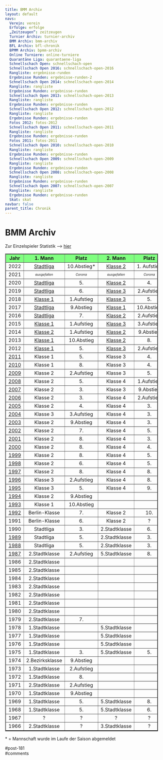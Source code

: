 ```yaml
---
title: BMM Archiv 
layout: default
navs:
  Verein: verein
  Erfolge: erfolge
  „Zeitzeugen“: zeitzeugen
  Turnier Archiv: turnier-archiv
  BMM Archiv: bmm-archiv
  BFL Archiv: bfl-chronik
  BPMM Archiv: bpmm-archiv
  Online Turniere: online-turniere
  Quarantäne Liga: quarantaene-liga
  Schnellschach Open: schnellschach-open
  Schnellschach Open 2016: schnellschach-open-2016
  Rangliste: ergebnisse-runden
  Ergebnisse Runden: ergebnisse-runden-2
  Schnellschach Open 2014: schnellschach-open-2014
  Rangliste: rangliste
  Ergebnisse Runden: ergebnisse-runden
  Schnellschach Open 2013: schnellschach-open-2013
  Rangliste: rangliste
  Ergebnisse Runden: ergebnisse-runden
  Schnellschach Open 2012: schnellschach-open-2012
  Rangliste: rangliste
  Ergebnisse Runden: ergebnisse-runden
  Fotos 2012: fotos-2012
  Schnellschach Open 2011: schnellschach-open-2011
  Rangliste: rangliste
  Ergebnisse Runden: ergebnisse-runden
  Fotos 2011: fotos-2011
  Schnellschach Open 2010: schnellschach-open-2010
  Rangliste: rangliste
  Ergebnisse Runden: ergebnisse-runden
  Schnellschach Open 2009: schnellschach-open-2009
  Rangliste: rangliste
  Ergebnisse Runden: ergebnisse-runden
  Schnellschach Open 2008: schnellschach-open-2008
  Rangliste: rangliste
  Ergebnisse Runden: ergebnisse-runden
  Schnellschach Open 2007: schnellschach-open-2007
  Rangliste: rangliste
  Ergebnisse Runden: ergebnisse-runden
  Skat: skat
navbar: false
parent_title: Chronik
---
```

<div class="post-181 page type-page status-publish hentry" id="post-181">
<h1 class="entry-title">BMM Archiv</h1>
<div class="entry-content">
<p>Zur Einzelspieler Statistik –&gt; <a href="http://www.narva-schach.de/wordpress/chronik/bmm-archiv/bmm-statistik/">hier</a></p>
<table border="2" class="clean bmmarchiv">
<tbody>
<tr bgcolor="#80ff80">
<td align="CENTER"><b> Jahr </b></td>
<td align="CENTER"><b> 1. Mann</b></td>
<td align="CENTER"><b> Platz </b></td>
<td align="CENTER"><b> 2. Mann</b></td>
<td align="CENTER"><b> Platz </b></td>
<td align="CENTER"><b> 3. Mann</b></td>
<td align="CENTER"><b> Platz </b></td>
<td align="CENTER"><b> 4. Mann</b></td>
<td align="CENTER"><b> Platz </b></td>
<td align="CENTER"><b> 5. Mann</b></td>
<td align="CENTER"><b> Platz </b></td>
</tr>
<tr>
<td align="CENTER">2022</td>
<td align="CENTER"><a href="https://www.narva-schach.de/wordpress/chronik/bmm-archiv/bmm-2022-1-mannschaft/">Stadtliga</a></td>
<td align="CENTER">10.Abstieg*</td>
<td align="CENTER"><a href="https://www.narva-schach.de/wordpress/chronik/bmm-archiv/bmm-2022-2-mannschaft/">Klasse 2</a></td>
<td align="CENTER">1. Aufstieg</td>
<td align="CENTER"><a href="https://www.narva-schach.de/wordpress/chronik/bmm-archiv/bmm-2022-3-mannschaft/">Klasse 3</a></td>
<td align="CENTER">6.</td>
<td align="CENTER"></td>
<td align="CENTER"></td>
<td align="CENTER"></td>
<td align="CENTER"></td>
</tr>
<tr>
<td align="CENTER">2021</td>
<td align="CENTER"><span style="font-size: 8pt;"><em>ausgefallen</em></span></td>
<td align="CENTER"><span style="font-size: 8pt;"><em>Corona</em></span></td>
<td align="CENTER"><span style="font-size: 8pt;"><em>ausgefallen</em></span></td>
<td align="CENTER"><span style="font-size: 8pt;"><em>Corona</em></span></td>
<td align="CENTER"><span style="font-size: 8pt;"><em>ausgefallen</em></span></td>
<td align="CENTER"><span style="font-size: 8pt;"><em>Corona</em></span></td>
<td align="CENTER"></td>
<td align="CENTER"></td>
<td align="CENTER"></td>
<td align="CENTER"></td>
</tr>
<tr>
<td align="CENTER">2020</td>
<td align="CENTER"><a href="https://www.narva-schach.de/wordpress/chronik/bmm-archiv/bmm-2020-1-mannschaft/">Stadtliga</a></td>
<td align="CENTER">5.</td>
<td align="CENTER"><a href="https://www.narva-schach.de/wordpress/chronik/bmm-archiv/bmm-2020-2-mannschaft/">Klasse 2</a></td>
<td align="CENTER">4.</td>
<td align="CENTER"><a href="https://www.narva-schach.de/wordpress/chronik/bmm-archiv/bmm-2020-3-mannschaft/">Klasse 4</a></td>
<td align="CENTER">1.Aufstieg</td>
<td align="CENTER"></td>
<td align="CENTER"></td>
<td align="CENTER"></td>
<td align="CENTER"></td>
</tr>
<tr>
<td align="CENTER">2019</td>
<td align="CENTER"><a href="http://www.narva-schach.de/wordpress/chronik/bmm-archiv/bmm-2019-1-mannschaft/">Stadtliga</a></td>
<td align="CENTER">6.</td>
<td align="CENTER"><a href="http://www.narva-schach.de/wordpress/chronik/bmm-archiv/bmm-2019-2-mannschaft/">Klasse 3</a></td>
<td align="CENTER">2.Aufstieg</td>
<td align="CENTER"><a href="http://www.narva-schach.de/wordpress/chronik/bmm-archiv/bmm-2019-3-mannschaft/">Klasse 4</a></td>
<td align="CENTER">2.Aufstieg</td>
<td align="CENTER"></td>
<td align="CENTER"></td>
<td align="CENTER"></td>
<td align="CENTER"></td>
</tr>
<tr>
<td align="CENTER">2018</td>
<td align="CENTER"><a href="http://www.narva-schach.de/wordpress/chronik/bmm-archiv/bmm-2018-1-mannschaft/">Klasse 1</a></td>
<td align="CENTER">1.Aufstieg</td>
<td align="CENTER"><a href="http://www.narva-schach.de/wordpress/chronik/bmm-archiv/bmm-2018-2-mannschaft/">Klasse 3</a></td>
<td align="CENTER">5.</td>
<td align="CENTER"></td>
<td align="CENTER"></td>
<td align="CENTER"></td>
<td align="CENTER"></td>
<td align="CENTER"></td>
<td align="CENTER"></td>
</tr>
<tr>
<td align="CENTER">2017</td>
<td align="CENTER"><a href="http://www.narva-schach.de/wordpress/chronik/bmm-archiv/bmm-2017-1-mannschaft">Stadtliga</a></td>
<td align="CENTER">9.Abstieg</td>
<td align="CENTER"><a href="http://www.narva-schach.de/wordpress/chronik/bmm-archiv/bmm-2017-2-mannschaft">Klasse 1</a></td>
<td align="CENTER">10.Abstieg</td>
<td align="CENTER"><a href="http://www.narva-schach.de/wordpress/chronik/bmm-archiv/bmm-2017-3-mannschaft">Klasse 3</a></td>
<td align="CENTER">8.</td>
<td align="CENTER"></td>
<td align="CENTER"></td>
<td align="CENTER"></td>
<td align="CENTER"></td>
</tr>
<tr>
<td align="CENTER">2016</td>
<td align="CENTER"><a href="http://www.narva-schach.de/wordpress/chronik/bmm-archiv/bmm-2016-1-mannschaft">Stadtliga</a></td>
<td align="CENTER">7.</td>
<td align="CENTER"><a href="http://www.narva-schach.de/wordpress/chronik/bmm-archiv/bmm-2016-2-mannschaft">Klasse 2</a></td>
<td align="CENTER">2.Aufstieg</td>
<td align="CENTER"><a href="http://www.narva-schach.de/wordpress/chronik/bmm-archiv/bmm-2016-3-mannschaft">Klasse 3</a></td>
<td align="CENTER">8.</td>
<td align="CENTER"></td>
<td align="CENTER"></td>
<td align="CENTER"></td>
<td align="CENTER"></td>
</tr>
<tr>
<td align="CENTER">2015</td>
<td align="CENTER"><a href="http://www.narva-schach.de/wordpress/chronik/bmm-archiv/bmm-2015-1-mannschaft">Klasse 1</a></td>
<td align="CENTER">1.Aufstieg</td>
<td align="CENTER"><a href="http://www.narva-schach.de/wordpress/chronik/bmm-archiv/bmm-2015-2-mannschaft">Klasse 3</a></td>
<td align="CENTER">3.Aufstieg</td>
<td align="CENTER"><a href="http://www.narva-schach.de/wordpress/chronik/bmm-archiv/bmm-2015-3-mannschaft">Klasse 4</a></td>
<td align="CENTER">4.Aufstieg</td>
<td align="CENTER"></td>
<td align="CENTER"></td>
<td align="CENTER"></td>
<td align="CENTER"></td>
</tr>
<tr>
<td align="CENTER">2014</td>
<td align="CENTER"><a href="http://www.narva-schach.de/dateien/chronik/bmm/bmm2014m1.html">Klasse 2</a></td>
<td align="CENTER">1.Aufstieg</td>
<td align="CENTER"><a href="http://www.narva-schach.de/dateien/chronik/bmm/bmm2014m2.html">Klasse 2</a></td>
<td align="CENTER">9.Abstieg</td>
<td align="CENTER"><a href="http://www.narva-schach.de/dateien/chronik/bmm/bmm2014m3.html">Klasse 4</a></td>
<td align="CENTER">5.</td>
<td align="CENTER"></td>
<td align="CENTER"></td>
<td align="CENTER"></td>
<td align="CENTER"></td>
</tr>
<tr>
<td align="CENTER">2013</td>
<td align="CENTER"><a href="http://www.narva-schach.de/dateien/chronik/bmm/bmm2013m1.html">Klasse 1</a></td>
<td align="CENTER">10.Abstieg</td>
<td align="CENTER"><a href="http://www.narva-schach.de/dateien/chronik/bmm/bmm2013m2.html">Klasse 2</a></td>
<td align="CENTER">8.</td>
<td align="CENTER"><a href="http://www.narva-schach.de/dateien/chronik/bmm/bmm2013m3.html">Klasse 3</a></td>
<td align="CENTER">9.Abstieg</td>
<td align="CENTER"></td>
<td align="CENTER"></td>
<td align="CENTER"></td>
<td align="CENTER"></td>
</tr>
<tr>
<td align="CENTER">2012</td>
<td align="CENTER"><a href="http://www.narva-schach.de/dateien/chronik/bmm/bmm2012m1.html">Klasse 1</a></td>
<td align="CENTER">5.</td>
<td align="CENTER"><a href="http://www.narva-schach.de/dateien/chronik/bmm/bmm2012m2.html">Klasse 3</a></td>
<td align="CENTER">2.Aufstieg</td>
<td align="CENTER"><a href="http://www.narva-schach.de/dateien/chronik/bmm/bmm2012m3.html">Klasse 4</a></td>
<td align="CENTER">3.Aufstieg</td>
<td align="CENTER"><a href="http://www.narva-schach.de/dateien/chronik/bmm/bmm2012m4.html">Klasse 4</a></td>
<td align="CENTER">7.</td>
<td align="CENTER"></td>
<td align="CENTER"></td>
</tr>
<tr>
<td align="CENTER"><a href="http://www.narva-schach.de/dateien/chronik/bmm/bmm2011.html" rel="noopener" target="_blank">2011</a></td>
<td align="CENTER">Klasse 1</td>
<td align="CENTER">5.</td>
<td align="CENTER">Klasse 3</td>
<td align="CENTER">4.</td>
<td align="CENTER">Klasse 4</td>
<td align="CENTER">7.</td>
<td align="CENTER"></td>
<td align="CENTER"></td>
<td align="CENTER"></td>
<td align="CENTER"></td>
</tr>
<tr>
<td align="CENTER"><a href="http://www.narva-schach.de/dateien/chronik/bmm/bmm2010.html" rel="noopener" target="_blank">2010</a></td>
<td align="CENTER">Klasse 1</td>
<td align="CENTER">8.</td>
<td align="CENTER">Klasse 3</td>
<td align="CENTER">4.</td>
<td align="CENTER">Klasse 4</td>
<td align="CENTER">9.</td>
<td align="CENTER"></td>
<td align="CENTER"></td>
<td align="CENTER"></td>
<td align="CENTER"></td>
</tr>
<tr>
<td align="CENTER"><a href="http://www.narva-schach.de/dateien/chronik/bmm/bmm2009.html" rel="noopener" target="_blank">2009</a></td>
<td align="CENTER">Klasse 2</td>
<td align="CENTER">2.Aufstieg</td>
<td align="CENTER">Klasse 3</td>
<td align="CENTER">5.</td>
<td align="CENTER">Klasse 4</td>
<td align="CENTER">7.</td>
<td align="CENTER"></td>
<td align="CENTER"></td>
<td align="CENTER"></td>
<td align="CENTER"></td>
</tr>
<tr>
<td align="CENTER"><a href="http://www.narva-schach.de/dateien/chronik/bmm/bmm2008.html" rel="noopener" target="_blank">2008</a></td>
<td align="CENTER">Klasse 2</td>
<td align="CENTER">5.</td>
<td align="CENTER">Klasse 4</td>
<td align="CENTER">1.Aufstieg</td>
<td align="CENTER">Klasse 4</td>
<td align="CENTER">6.</td>
<td align="CENTER"></td>
<td align="CENTER"></td>
<td align="CENTER"></td>
<td align="CENTER"></td>
</tr>
<tr>
<td align="CENTER"><a href="http://www.narva-schach.de/dateien/chronik/bmm/bmm2007.html" rel="noopener" target="_blank">2007</a></td>
<td align="CENTER">Klasse 2</td>
<td align="CENTER">3.</td>
<td align="CENTER">Klasse 3</td>
<td align="CENTER">9.Abstieg</td>
<td align="CENTER">Klasse 4</td>
<td align="CENTER">4.</td>
<td align="CENTER"></td>
<td align="CENTER"></td>
<td align="CENTER"></td>
<td align="CENTER"></td>
</tr>
<tr>
<td align="CENTER"><a href="http://www.narva-schach.de/dateien/chronik/bmm/bmm2006.html" rel="noopener" target="_blank">2006</a></td>
<td align="CENTER">Klasse 2</td>
<td align="CENTER">3.</td>
<td align="CENTER">Klasse 4</td>
<td align="CENTER">2.Aufstieg</td>
<td align="CENTER">Klasse 4</td>
<td align="CENTER">8.</td>
<td align="CENTER"></td>
<td align="CENTER"></td>
<td align="CENTER"></td>
<td align="CENTER"></td>
</tr>
<tr>
<td align="CENTER"><a href="http://www.narva-schach.de/dateien/chronik/bmm/bmm2005.html" rel="noopener" target="_blank">2005</a></td>
<td align="CENTER">Klasse 2</td>
<td align="CENTER">4.</td>
<td align="CENTER">Klasse 4</td>
<td align="CENTER">3.</td>
<td align="CENTER">Klasse 4</td>
<td align="CENTER">8.</td>
<td align="CENTER"></td>
<td align="CENTER"></td>
<td align="CENTER"></td>
<td align="CENTER"></td>
</tr>
<tr>
<td align="CENTER"><a href="http://www.narva-schach.de/dateien/chronik/bmm/bmm2004.html" rel="noopener" target="_blank">2004</a></td>
<td align="CENTER">Klasse 3</td>
<td align="CENTER">3.Aufstieg</td>
<td align="CENTER">Klasse 4</td>
<td align="CENTER">3.</td>
<td align="CENTER">Klasse 4</td>
<td align="CENTER">9.</td>
<td align="CENTER"></td>
<td align="CENTER"></td>
<td align="CENTER"></td>
<td align="CENTER"></td>
</tr>
<tr>
<td align="CENTER"><a href="http://www.narva-schach.de/dateien/chronik/bmm/bmm2003.html" rel="noopener" target="_blank">2003</a></td>
<td align="CENTER">Klasse 2</td>
<td align="CENTER">9.Abstieg</td>
<td align="CENTER">Klasse 4</td>
<td align="CENTER">3.</td>
<td align="CENTER"></td>
<td align="CENTER"></td>
<td align="CENTER"></td>
<td align="CENTER"></td>
<td align="CENTER"></td>
<td align="CENTER"></td>
</tr>
<tr>
<td align="CENTER"><a href="http://www.narva-schach.de/dateien/chronik/bmm/bmm2002.html" rel="noopener" target="_blank">2002</a></td>
<td align="CENTER">Klasse 2</td>
<td align="CENTER">7.</td>
<td align="CENTER">Klasse 4</td>
<td align="CENTER">5.</td>
<td align="CENTER"></td>
<td align="CENTER"></td>
<td align="CENTER"></td>
<td align="CENTER"></td>
<td align="CENTER"></td>
<td align="CENTER"></td>
</tr>
<tr>
<td align="CENTER"><a href="http://www.narva-schach.de/dateien/chronik/bmm/bmm2001.html" rel="noopener" target="_blank">2001</a></td>
<td align="CENTER">Klasse 2</td>
<td align="CENTER">8.</td>
<td align="CENTER">Klasse 4</td>
<td align="CENTER">3.</td>
<td align="CENTER"></td>
<td align="CENTER"></td>
<td align="CENTER"></td>
<td align="CENTER"></td>
<td align="CENTER"></td>
<td align="CENTER"></td>
</tr>
<tr>
<td align="CENTER"><a href="http://www.narva-schach.de/dateien/chronik/bmm/bmm2000.html" rel="noopener" target="_blank">2000</a></td>
<td align="CENTER">Klasse 2</td>
<td align="CENTER">8.</td>
<td align="CENTER">Klasse 4</td>
<td align="CENTER">4.</td>
<td align="CENTER"></td>
<td align="CENTER"></td>
<td align="CENTER"></td>
<td align="CENTER"></td>
<td align="CENTER"></td>
<td align="CENTER"></td>
</tr>
<tr>
<td align="CENTER"><a href="http://www.narva-schach.de/dateien/chronik/bmm/bmm1999.html" rel="noopener" target="_blank">1999</a></td>
<td align="CENTER">Klasse 2</td>
<td align="CENTER">8.</td>
<td align="CENTER">Klasse 4</td>
<td align="CENTER">5.</td>
<td align="CENTER"></td>
<td align="CENTER"></td>
<td align="CENTER"></td>
<td align="CENTER"></td>
<td align="CENTER"></td>
<td align="CENTER"></td>
</tr>
<tr>
<td align="CENTER"><a href="http://www.narva-schach.de/dateien/chronik/bmm/bmm1998.html" rel="noopener" target="_blank">1998</a></td>
<td align="CENTER">Klasse 2</td>
<td align="CENTER">6.</td>
<td align="CENTER">Klasse 4</td>
<td align="CENTER">5.</td>
<td align="CENTER"></td>
<td align="CENTER"></td>
<td align="CENTER"></td>
<td align="CENTER"></td>
<td align="CENTER"></td>
<td align="CENTER"></td>
</tr>
<tr>
<td align="CENTER"><a href="http://www.narva-schach.de/dateien/chronik/bmm/bmm1997.html" rel="noopener" target="_blank">1997</a></td>
<td align="CENTER">Klasse 2</td>
<td align="CENTER">8.</td>
<td align="CENTER">Klasse 4</td>
<td align="CENTER">8.</td>
<td align="CENTER"></td>
<td align="CENTER"></td>
<td align="CENTER"></td>
<td align="CENTER"></td>
<td align="CENTER"></td>
<td align="CENTER"></td>
</tr>
<tr>
<td align="CENTER"><a href="http://www.narva-schach.de/dateien/chronik/bmm/bmm1996.html" rel="noopener" target="_blank">1996</a></td>
<td align="CENTER">Klasse 3</td>
<td align="CENTER">2.Aufstieg</td>
<td align="CENTER">Klasse 4</td>
<td align="CENTER">8.</td>
<td align="CENTER"></td>
<td align="CENTER"></td>
<td align="CENTER"></td>
<td align="CENTER"></td>
<td align="CENTER"></td>
<td align="CENTER"></td>
</tr>
<tr>
<td align="CENTER"><a href="http://www.narva-schach.de/dateien/chronik/bmm/bmm1995.html" rel="noopener" target="_blank">1995</a></td>
<td align="CENTER">Klasse 3</td>
<td align="CENTER">5.</td>
<td align="CENTER">Klasse 4</td>
<td align="CENTER">9.</td>
<td align="CENTER"></td>
<td align="CENTER"></td>
<td align="CENTER"></td>
<td align="CENTER"></td>
<td align="CENTER"></td>
<td align="CENTER"></td>
</tr>
<tr>
<td align="CENTER"><a href="http://www.narva-schach.de/dateien/chronik/bmm/bmm1994.html" rel="noopener" target="_blank">1994</a></td>
<td align="CENTER">Klasse 2</td>
<td align="CENTER">9.Abstieg</td>
<td align="CENTER"></td>
<td align="CENTER"></td>
<td align="CENTER"></td>
<td align="CENTER"></td>
<td align="CENTER"></td>
<td align="CENTER"></td>
<td align="CENTER"></td>
<td align="CENTER"></td>
</tr>
<tr>
<td align="CENTER"><a href="http://www.narva-schach.de/dateien/chronik/bmm/bmm1993.html" rel="noopener" target="_blank">1993</a></td>
<td align="CENTER">Klasse 1</td>
<td align="CENTER">10.Abstieg</td>
<td align="CENTER"></td>
<td align="CENTER"></td>
<td align="CENTER"></td>
<td align="CENTER"></td>
<td align="CENTER"></td>
<td align="CENTER"></td>
<td align="CENTER"></td>
<td align="CENTER"></td>
</tr>
<tr>
<td align="CENTER"><a href="http://www.narva-schach.de/dateien/chronik/bmm/bmm1992.html" rel="noopener" target="_blank">1992</a></td>
<td align="CENTER">Berlin-Klasse</td>
<td align="CENTER">7.</td>
<td align="CENTER">Klasse 2</td>
<td align="CENTER">10.</td>
<td align="CENTER"></td>
<td align="CENTER"></td>
<td align="CENTER"></td>
<td align="CENTER"></td>
<td align="CENTER"></td>
<td align="CENTER"></td>
</tr>
<tr>
<td align="CENTER">1991</td>
<td align="CENTER">Berlin-Klasse</td>
<td align="CENTER">6.</td>
<td align="CENTER">Klasse 2</td>
<td align="CENTER">?</td>
<td align="CENTER">Klasse 3</td>
<td align="CENTER">Klassenerhalt</td>
<td align="CENTER"></td>
<td align="CENTER"></td>
<td align="CENTER"></td>
<td align="CENTER"></td>
</tr>
<tr>
<td align="CENTER">1990</td>
<td align="CENTER">Stadtliga</td>
<td align="CENTER">3.</td>
<td align="CENTER">2.Stadtklasse</td>
<td align="CENTER">6.</td>
<td align="CENTER">2.Stadtklasse</td>
<td align="CENTER">2.</td>
<td align="CENTER">abgemeldet*</td>
<td align="CENTER"></td>
<td align="CENTER" nowrap="nowrap">3. Stadtklasse</td>
<td align="CENTER">7.</td>
</tr>
<tr>
<td align="CENTER"><a href="http://www.narva-schach.de/dateien/chronik/bmm/bmm1989.html" rel="noopener" target="_blank">1989</a></td>
<td align="CENTER">Stadtliga</td>
<td align="CENTER">5.</td>
<td align="CENTER">2.Stadtklasse</td>
<td align="CENTER">3.</td>
<td align="CENTER">3.Stadtklasse</td>
<td align="CENTER">1. Aufstieg</td>
<td align="CENTER"></td>
<td align="CENTER"></td>
<td align="CENTER"></td>
<td align="CENTER"></td>
</tr>
<tr>
<td align="CENTER"><a href="http://www.narva-schach.de/dateien/chronik/bmm/bmm1988.html" rel="noopener" target="_blank">1988</a></td>
<td align="CENTER">Stadtliga</td>
<td align="CENTER">5.</td>
<td align="CENTER">2.Stadtklasse</td>
<td align="CENTER">3.</td>
<td align="CENTER">3.Stadtklasse</td>
<td align="CENTER">5.</td>
<td align="CENTER"></td>
<td align="CENTER"></td>
<td align="CENTER"></td>
<td align="CENTER"></td>
</tr>
<tr>
<td align="CENTER"><a href="http://www.narva-schach.de/dateien/chronik/bmm/bmm1987.html" rel="noopener" target="_blank">1987</a></td>
<td align="CENTER">2.Stadtklasse</td>
<td align="CENTER">2.Aufstieg</td>
<td align="CENTER">5.Stadtklasse</td>
<td align="CENTER">8.</td>
<td align="CENTER"></td>
<td align="CENTER"></td>
<td align="CENTER"></td>
<td align="CENTER"></td>
<td align="CENTER"></td>
<td align="CENTER"></td>
</tr>
<tr>
<td align="CENTER">1986</td>
<td align="CENTER">2.Stadtklasse</td>
<td align="CENTER"></td>
<td align="CENTER"></td>
<td align="CENTER"></td>
<td align="CENTER"></td>
<td align="CENTER"></td>
<td align="CENTER"></td>
<td align="CENTER"></td>
<td align="CENTER"></td>
<td align="CENTER"></td>
</tr>
<tr>
<td align="CENTER">1985</td>
<td align="CENTER">2.Stadtklasse</td>
<td align="CENTER"></td>
<td align="CENTER"></td>
<td align="CENTER"></td>
<td align="CENTER"></td>
<td align="CENTER"></td>
<td align="CENTER"></td>
<td align="CENTER"></td>
<td align="CENTER"></td>
<td align="CENTER"></td>
</tr>
<tr>
<td align="CENTER">1984</td>
<td align="CENTER">2.Stadtklasse</td>
<td align="CENTER"></td>
<td align="CENTER"></td>
<td align="CENTER"></td>
<td align="CENTER"></td>
<td align="CENTER"></td>
<td align="CENTER"></td>
<td align="CENTER"></td>
<td align="CENTER"></td>
<td align="CENTER"></td>
</tr>
<tr>
<td align="CENTER">1983</td>
<td align="CENTER">2.Stadtklasse</td>
<td align="CENTER"></td>
<td align="CENTER"></td>
<td align="CENTER"></td>
<td align="CENTER"></td>
<td align="CENTER"></td>
<td align="CENTER"></td>
<td align="CENTER"></td>
<td align="CENTER"></td>
<td align="CENTER"></td>
</tr>
<tr>
<td align="CENTER">1982</td>
<td align="CENTER">2.Stadtklasse</td>
<td align="CENTER"></td>
<td align="CENTER"></td>
<td align="CENTER"></td>
<td align="CENTER"></td>
<td align="CENTER"></td>
<td align="CENTER"></td>
<td align="CENTER"></td>
<td align="CENTER"></td>
<td align="CENTER"></td>
</tr>
<tr>
<td align="CENTER">1981</td>
<td align="CENTER">2.Stadtklasse</td>
<td align="CENTER"></td>
<td align="CENTER"></td>
<td align="CENTER"></td>
<td align="CENTER"></td>
<td align="CENTER"></td>
<td align="CENTER"></td>
<td align="CENTER"></td>
<td align="CENTER"></td>
<td align="CENTER"></td>
</tr>
<tr>
<td align="CENTER">1980</td>
<td align="CENTER">2.Stadtklasse</td>
<td align="CENTER"></td>
<td align="CENTER"></td>
<td align="CENTER"></td>
<td align="CENTER"></td>
<td align="CENTER"></td>
<td align="CENTER"></td>
<td align="CENTER"></td>
<td align="CENTER"></td>
<td align="CENTER"></td>
</tr>
<tr>
<td align="CENTER">1979</td>
<td align="CENTER">2.Stadtklasse</td>
<td align="CENTER">7.</td>
<td align="CENTER"></td>
<td align="CENTER"></td>
<td align="CENTER"></td>
<td align="CENTER"></td>
<td align="CENTER"></td>
<td align="CENTER"></td>
<td align="CENTER"></td>
<td align="CENTER"></td>
</tr>
<tr>
<td align="CENTER">1978</td>
<td align="CENTER">1.Stadtklasse</td>
<td align="CENTER"></td>
<td align="CENTER">5.Stadtklasse</td>
<td align="CENTER"></td>
<td align="CENTER"></td>
<td align="CENTER"></td>
<td align="CENTER"></td>
<td align="CENTER"></td>
<td align="CENTER"></td>
<td align="CENTER"></td>
</tr>
<tr>
<td align="CENTER">1977</td>
<td align="CENTER">1.Stadtklasse</td>
<td align="CENTER"></td>
<td align="CENTER">5.Stadtklasse</td>
<td align="CENTER"></td>
<td align="CENTER"></td>
<td align="CENTER"></td>
<td align="CENTER"></td>
<td align="CENTER"></td>
<td align="CENTER"></td>
<td align="CENTER"></td>
</tr>
<tr>
<td align="CENTER">1976</td>
<td align="CENTER">1.Stadtklasse</td>
<td align="CENTER"></td>
<td align="CENTER">5.Stadtklasse</td>
<td align="CENTER"></td>
<td align="CENTER"></td>
<td align="CENTER"></td>
<td align="CENTER"></td>
<td align="CENTER"></td>
<td align="CENTER"></td>
<td align="CENTER"></td>
</tr>
<tr>
<td align="CENTER">1975</td>
<td align="CENTER">1.Stadtklasse</td>
<td align="CENTER">3.</td>
<td align="CENTER">5.Stadtklasse</td>
<td align="CENTER">5.</td>
<td align="CENTER"></td>
<td align="CENTER"></td>
<td align="CENTER"></td>
<td align="CENTER"></td>
<td align="CENTER"></td>
<td align="CENTER"></td>
</tr>
<tr>
<td align="CENTER">1974</td>
<td align="CENTER">2.Bezirksklasse</td>
<td align="CENTER">9.Abstieg</td>
<td align="CENTER"></td>
<td align="CENTER"></td>
<td align="CENTER"></td>
<td align="CENTER"></td>
<td align="CENTER"></td>
<td align="CENTER"></td>
<td align="CENTER"></td>
<td align="CENTER"></td>
</tr>
<tr>
<td align="CENTER">1973</td>
<td align="CENTER">1.Stadtklasse</td>
<td align="CENTER">2.Aufstieg</td>
<td align="CENTER"></td>
<td align="CENTER"></td>
<td align="CENTER"></td>
<td align="CENTER"></td>
<td align="CENTER"></td>
<td align="CENTER"></td>
<td align="CENTER"></td>
<td align="CENTER"></td>
</tr>
<tr>
<td align="CENTER">1972</td>
<td align="CENTER">1.Stadtklasse</td>
<td align="CENTER">8.</td>
<td align="CENTER"></td>
<td align="CENTER"></td>
<td align="CENTER"></td>
<td align="CENTER"></td>
<td align="CENTER"></td>
<td align="CENTER"></td>
<td align="CENTER"></td>
<td align="CENTER"></td>
</tr>
<tr>
<td align="CENTER">1971</td>
<td align="CENTER">2.Stadtklasse</td>
<td align="CENTER">2.Aufstieg</td>
<td align="CENTER"></td>
<td align="CENTER"></td>
<td align="CENTER"></td>
<td align="CENTER"></td>
<td align="CENTER"></td>
<td align="CENTER"></td>
<td align="CENTER"></td>
<td align="CENTER"></td>
</tr>
<tr>
<td align="CENTER">1970</td>
<td align="CENTER">1.Stadtklasse</td>
<td align="CENTER">9.Abstieg</td>
<td align="CENTER"></td>
<td align="CENTER"></td>
<td align="CENTER"></td>
<td align="CENTER"></td>
<td align="CENTER"></td>
<td align="CENTER"></td>
<td align="CENTER"></td>
<td align="CENTER"></td>
</tr>
<tr>
<td align="CENTER">1969</td>
<td align="CENTER">1.Stadtklasse</td>
<td align="CENTER">5.</td>
<td align="CENTER">5.Stadtklasse</td>
<td align="CENTER">8.</td>
<td align="CENTER"></td>
<td align="CENTER"></td>
<td align="CENTER"></td>
<td align="CENTER"></td>
<td align="CENTER"></td>
<td align="CENTER"></td>
</tr>
<tr>
<td align="CENTER">1968</td>
<td align="CENTER">1.Stadtklasse</td>
<td align="CENTER">5.</td>
<td align="CENTER">5.Stadtklasse</td>
<td align="CENTER">6.</td>
<td align="CENTER"></td>
<td align="CENTER"></td>
<td align="CENTER"></td>
<td align="CENTER"></td>
<td align="CENTER"></td>
<td align="CENTER"></td>
</tr>
<tr>
<td align="CENTER">1967</td>
<td align="CENTER">?</td>
<td align="CENTER">?</td>
<td align="CENTER">?</td>
<td align="CENTER">?</td>
<td align="CENTER"></td>
<td align="CENTER"></td>
<td align="CENTER"></td>
<td align="CENTER"></td>
<td align="CENTER"></td>
<td align="CENTER"></td>
</tr>
<tr>
<td align="CENTER">1966</td>
<td align="CENTER">2.Stadtklasse</td>
<td align="CENTER">?</td>
<td align="CENTER">3.Stadtklasse</td>
<td align="CENTER">?</td>
<td align="CENTER">4.Stadtklasse</td>
<td align="CENTER">?</td>
<td align="CENTER"></td>
<td align="CENTER"></td>
<td align="CENTER"></td>
<td align="CENTER"></td>
</tr>
</tbody>
</table>
<p>* = Mannschaft wurde im Laufe der Saison abgemeldet</p>
</div><!-- .entry-content -->
</div> #post-181 
<div id="comments">
</div> #comments 
